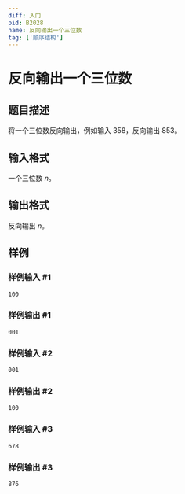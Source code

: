 ```yaml
---
diff: 入门
pid: B2028
name: 反向输出一个三位数
tag: ['顺序结构']
---
```

# 反向输出一个三位数
## 题目描述

将一个三位数反向输出，例如输入 $358$，反向输出 $853$。
## 输入格式

一个三位数 $n$。
## 输出格式

反向输出 $n$。
## 样例

### 样例输入 #1
```
100
```
### 样例输出 #1
```
001
```
### 样例输入 #2
```
001
```
### 样例输出 #2
```
100
```
### 样例输入 #3
```
678
```
### 样例输出 #3
```
876
```
